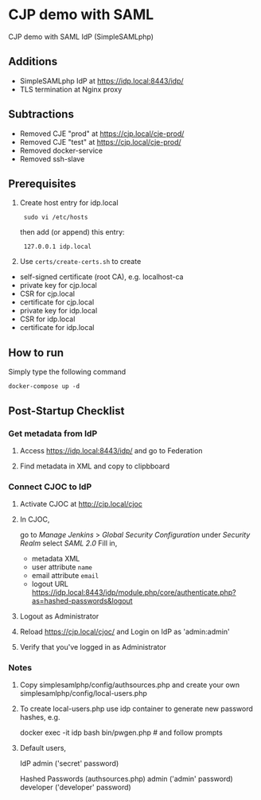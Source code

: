 # CJP demo with SAML

CJP demo with SAML IdP (SimpleSAMLphp) 

## Additions

* SimpleSAMLphp IdP at https://idp.local:8443/idp/
* TLS termination at Nginx proxy

## Subtractions

* Removed CJE "prod" at https://cjp.local/cje-prod/
* Removed CJE "test" at https://cjp.local/cje-prod/
* Removed docker-service
* Removed ssh-slave

## Prerequisites

1. Create host entry for idp.local

        sudo vi /etc/hosts

    then add (or append) this entry:

        127.0.0.1 idp.local

2. Use `certs/create-certs.sh` to create

* self-signed certificate (root CA), e.g. localhost-ca
* private key for cjp.local
* CSR for cjp.local
* certificate for cjp.local
* private key for idp.local
* CSR for idp.local
* certificate for idp.local
        
## How to run

Simply type the following command

    docker-compose up -d

## Post-Startup Checklist

### Get metadata from IdP

1. Access https://idp.local:8443/idp/ and go to Federation

2. Find metadata in XML and copy to clipbboard

### Connect CJOC to IdP

1. Activate CJOC at http://cjp.local/cjoc

2. In CJOC,

    go to *Manage Jenkins* > *Global Security Configuration*
    under *Security Realm* select *SAML 2.0*
    Fill in,

    * metadata XML
    * user attribute `name`
    * email attribute `email`
    * logout URL https://idp.local:8443/idp/module.php/core/authenticate.php?as=hashed-passwords&logout
   
3. Logout as Administrator

4. Reload https://cjp.local/cjoc/ and Login on IdP as 'admin:admin'

5. Verify that you've logged in as Administrator

### Notes

1. Copy simplesamlphp/config/authsources.php and create your own simplesamlphp/config/local-users.php

2. To create local-users.php use idp container to generate new password hashes, e.g.

    docker exec -it idp bash
    bin/pwgen.php  # and follow prompts

3. Default users,

    IdP admin ('secret' password)

    Hashed Passwords (authsources.php)
        admin ('admin' password)
        developer ('developer' password)
